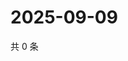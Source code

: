 # 2025-09-09

共 0 条

<!-- BEGIN ZHIHUQUESTIONS -->
<!-- 最后更新时间 Tue Sep 09 2025 12:13:15 GMT+0800 (China Standard Time) -->

<!-- END ZHIHUQUESTIONS -->

